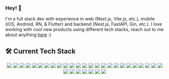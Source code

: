### Hey! 👋

I'm a full stack dev with experience in web (Next.js, Vite.js, etc.), mobile (iOS, Android, RN, & Flutter) and backend (Nest.js, FastAPI, Gin, etc.). I love working with cool new products using different tech stacks, reach out to me about anything [here](https://github.com/ceriksson/ceriksson/issues) :)

## 🛠 Current Tech Stack

<p align="center">
  <img src="https://img.shields.io/badge/-Go-05122A?style=flat&logo=go">
  <img src="https://img.shields.io/badge/-Python-05122A?style=flat&logo=python">
  <img src="https://img.shields.io/badge/-Cloudflare-05122A?style=flat&logo=cloudflare">
  <img src="https://img.shields.io/badge/-FastAPI-05122A?style=flat&logo=fastapi">
  <img src="https://img.shields.io/badge/-Terraform-05122A?style=flat&logo=terraform">
  <img src="https://img.shields.io/badge/-JavaScript-05122A?style=flat&logo=javascript">
  <img src="https://img.shields.io/badge/-TypeScript-05122A?style=flat&logo=typeScript">
  <img src="https://img.shields.io/badge/-Sass-05122A?style=flat&logo=sass">
  <img src="https://img.shields.io/badge/-tailwindcss-05122A?style=flat&logo=tailwindcss">
  <img src="https://img.shields.io/badge/-Nodejs-05122A?style=flat&logo=node.js">
  <img src="https://img.shields.io/badge/-Nextjs-05122A?style=flat&logo=next.js">
  <img src="https://img.shields.io/badge/-React-05122A?style=flat&logo=react">
  <img src="https://img.shields.io/badge/-Storybook-05122A?style=flat&logo=storybook">
  <img src="https://img.shields.io/badge/-Swift-05122A?style=flat&logo=swift">
  <img src="https://img.shields.io/badge/-iOS-05122A?style=flat&logo=apple">
  <img src="https://img.shields.io/badge/-Kotlin-05122A?style=flat&logo=kotlin">
  <img src="https://img.shields.io/badge/-Android-05122A?style=flat&logo=android">
  <img src="https://img.shields.io/badge/-Dart-05122A?style=flat&logo=dart">
  <img src="https://img.shields.io/badge/-Flutter-05122A?style=flat&logo=flutter&logoColor=lightblue">
  <img src="https://img.shields.io/badge/-React%20Native-05122A?style=flat&logo=react">
  <img src="https://img.shields.io/badge/-GCP-05122A?style=flat&logo=googlecloud">
  <img src="https://img.shields.io/badge/-Firebase-05122A?style=flat&logo=firebase">
  <img src="https://img.shields.io/badge/-AWS-05122A?style=flat&logo=amazonaws">
  <img src="https://img.shields.io/badge/-Docker-05122A?style=flat&logo=docker">
  <img src="https://img.shields.io/badge/-Jenkins-05122A?style=flat&logo=jenkins">
  <img src="https://img.shields.io/badge/-Github%20Actions-05122A?style=flat&logo=github">
  <img src="https://img.shields.io/badge/-CircleCI-05122A?style=flat&logo=circleci">
  <img src="https://img.shields.io/badge/-Git-05122A?style=flat&logo=git">
  <img src="https://img.shields.io/badge/-Figma-05122A?style=flat&logo=figma">
  <img src="https://img.shields.io/badge/-Nestjs-05122A?style=flat&logo=nestjs">
  <img src="https://img.shields.io/badge/-Terraform-05122A?style=flat&logo=terraform">
  <img src="https://img.shields.io/badge/-OpenAI-05122A?style=flat&logo=openai">
</p>
